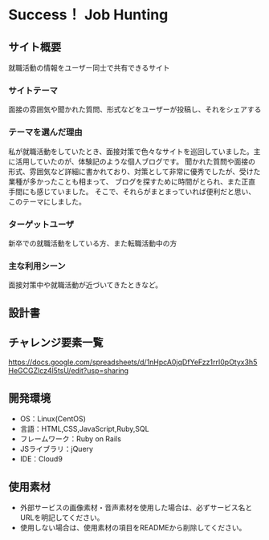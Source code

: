 # Success！ Job Hunting

## サイト概要
就職活動の情報をユーザー同士で共有できるサイト

### サイトテーマ
面接の雰囲気や聞かれた質問、形式などをユーザーが投稿し、それをシェアする

### テーマを選んだ理由
私が就職活動をしていたとき、面接対策で色々なサイトを巡回していました。主に活用していたのが、体験記のような個人ブログです。
聞かれた質問や面接の形式、雰囲気など詳細に書かれており、対策として非常に優秀でしたが、受けた業種が多かったことも相まって、
ブログを探すために時間がとられ、また正直手間にも感じていました。
そこで、それらがまとまっていれば便利だと思い、このテーマにしました。

### ターゲットユーザ
新卒での就職活動をしている方、また転職活動中の方

### 主な利用シーン
面接対策中や就職活動が近づいてきたときなど。

## 設計書


## チャレンジ要素一覧
https://docs.google.com/spreadsheets/d/1nHpcA0jqDfYeFzz1rrI0pOtyx3h5HeGCGZlcz4l5tsU/edit?usp=sharing

## 開発環境
- OS：Linux(CentOS)
- 言語：HTML,CSS,JavaScript,Ruby,SQL
- フレームワーク：Ruby on Rails
- JSライブラリ：jQuery
- IDE：Cloud9

## 使用素材
- 外部サービスの画像素材・音声素材を使用した場合は、必ずサービス名とURLを明記してください。
- 使用しない場合は、使用素材の項目をREADMEから削除してください。
